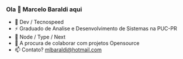 ### Ola 👋 Marcelo Baraldi aqui

- 🔭 Dev / Tecnospeed
- ⚡ Graduado de Analise e Desenvolvimento de Sistemas na PUC-PR
- 🌱 Node / Type / Next
- 👯 A procura de colaborar com projetos Opensource
- 📫 Contato? mlbaraldi@hotmail.com

<!--
**mlbaraldi/mlbaraldi** is a ✨ _special_ ✨ repository because its `README.md` (this file) appears on your GitHub profile.

Here are some ideas to get you started:

- 🔭 I’m currently working on ...
- 🌱 I’m currently learning ...
- 👯 I’m looking to collaborate on ...
- 🤔 I’m looking for help with ...
- 💬 Ask me about ...
- 📫 How to reach me: ...
- 😄 Pronouns: ...
- ⚡ Fun fact: ...
-->
